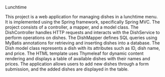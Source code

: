 Lunchtime

This project is a web application for managing dishes in a lunchtime menu. It is implemented using the Spring framework, specifically Spring MVC. The project consists of a controller, a mapper, and a model class. The DishController handles HTTP requests and interacts with the DishService to perform operations on dishes. The DishMapper defines SQL queries using MyBatis annotations for retrieving and inserting dishes into a database. The Dish model class represents a dish with its attributes such as ID, dish name, and price. The HTML template uses Thymeleaf for dynamic content rendering and displays a table of available dishes with their names and prices. The application allows users to add new dishes through a form submission, and the added dishes are displayed in the table.
